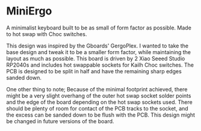 # MiniErgo
A minimalist keyboard built to be as small of form factor as possible. Made to hot swap with Choc switches.

This design was inspired by the Gboards' GergoPlex. I wanted to take the base design and tweak it to be a smaller form factor, while maintaining the layout as much as possible. This board is driven by 2 Xiao Seeed Studio RP2040s and includes hot swappable sockets for Kailh Choc switches. The PCB is designed to be split in half and have the remaining sharp edges sanded down. 

One other thing to note; Because of the minimal footprint achieved, there might be a very slight overhang of the outer hot swap socket solder points and the edge of the board depending on the hot swap sockets used. There should be plenty of room for contact of the PCB tracks to the socket, and the excess can be sanded down to be flush with the PCB. This design might be changed in future versions of the board.
 
